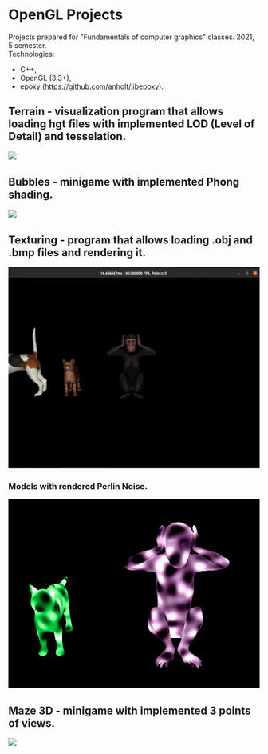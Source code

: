 # OpenGL Projects
Projects prepared for "Fundamentals of computer graphics" classes. 2021, 5 semester.<br/>
Technologies: 
- C++, 
- OpenGL (3.3+), 
- epoxy (https://github.com/anholt/libepoxy).

## Terrain - visualization program that allows loading hgt files with implemented LOD (Level of Detail) and tesselation.
<img src='https://raw.githubusercontent.com/aszpatowski/opengl-projects/main/gifs/terrain-andy.gif'>

## Bubbles - minigame with implemented Phong shading. 
<img src='https://raw.githubusercontent.com/aszpatowski/opengl-projects/main/gifs/bubbles.gif'>

## Texturing - program that allows loading .obj and .bmp files and rendering it.
<img src='https://raw.githubusercontent.com/aszpatowski/opengl-projects/main/gifs/texturing-monkey.gif'>

### Models with rendered Perlin Noise.
<img src='https://raw.githubusercontent.com/aszpatowski/opengl-projects/main/gifs/texturing_perlin_noise.png'>

## Maze 3D - minigame with implemented 3 points of views.
<img src='https://raw.githubusercontent.com/aszpatowski/opengl-projects/main/gifs/maze3d.gif'>
